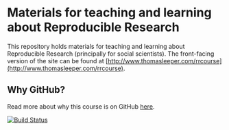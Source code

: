 # Materials for teaching and learning about Reproducible Research #

This repository holds materials for teaching and learning about Reproducible Research (principally for social scientists). The front-facing version of the site can be found at [http://www.thomasleeper.com/rrcourse](http://www.thomasleeper.com/rrcourse).


## Why GitHub? ##

Read more about why this course is on GitHub [here](fork.md).

[![Build Status](https://travis-ci.org/leeper/rrcourse.png?branch=gh-pages)](https://travis-ci.org/leeper/rrcourse)
